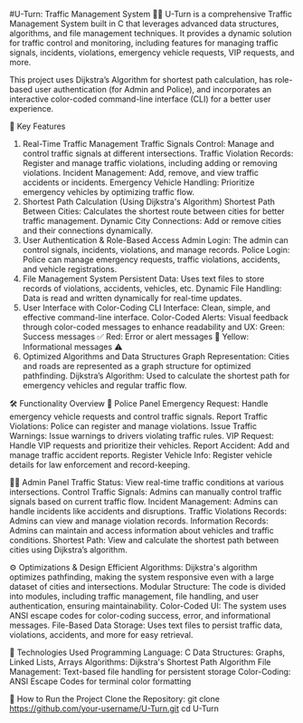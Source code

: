 #U-Turn: Traffic Management System 🚗🚦
U-Turn is a comprehensive Traffic Management System built in C that leverages advanced data structures, algorithms, and file management techniques. It provides a dynamic solution for traffic control and monitoring, including features for managing traffic signals, incidents, violations, emergency vehicle requests, VIP requests, and more.

This project uses Dijkstra’s Algorithm for shortest path calculation, has role-based user authentication (for Admin and Police), and incorporates an interactive color-coded command-line interface (CLI) for a better user experience.

🚀 Key Features
1. Real-Time Traffic Management
Traffic Signals Control: Manage and control traffic signals at different intersections.
Traffic Violation Records: Register and manage traffic violations, including adding or removing violations.
Incident Management: Add, remove, and view traffic accidents or incidents.
Emergency Vehicle Handling: Prioritize emergency vehicles by optimizing traffic flow.
2. Shortest Path Calculation (Using Dijkstra's Algorithm)
Shortest Path Between Cities: Calculates the shortest route between cities for better traffic management.
Dynamic City Connections: Add or remove cities and their connections dynamically.
3. User Authentication & Role-Based Access
Admin Login: The admin can control signals, incidents, violations, and manage records.
Police Login: Police can manage emergency requests, traffic violations, accidents, and vehicle registrations.
4. File Management System
Persistent Data: Uses text files to store records of violations, accidents, vehicles, etc.
Dynamic File Handling: Data is read and written dynamically for real-time updates.
5. User Interface with Color-Coding
CLI Interface: Clean, simple, and effective command-line interface.
Color-Coded Alerts: Visual feedback through color-coded messages to enhance readability and UX:
Green: Success messages ✅
Red: Error or alert messages 🚨
Yellow: Informational messages ⚠️
6. Optimized Algorithms and Data Structures
Graph Representation: Cities and roads are represented as a graph structure for optimized pathfinding.
Dijkstra’s Algorithm: Used to calculate the shortest path for emergency vehicles and regular traffic flow.

🛠 Functionality Overview
🚓 Police Panel
Emergency Request: Handle emergency vehicle requests and control traffic signals.
Report Traffic Violations: Police can register and manage violations.
Issue Traffic Warnings: Issue warnings to drivers violating traffic rules.
VIP Request: Handle VIP requests and prioritize their vehicles.
Report Accident: Add and manage traffic accident reports.
Register Vehicle Info: Register vehicle details for law enforcement and record-keeping.

👨‍💼 Admin Panel
Traffic Status: View real-time traffic conditions at various intersections.
Control Traffic Signals: Admins can manually control traffic signals based on current traffic flow.
Incident Management: Admins can handle incidents like accidents and disruptions.
Traffic Violations Records: Admins can view and manage violation records.
Information Records: Admins can maintain and access information about vehicles and traffic conditions.
Shortest Path: View and calculate the shortest path between cities using Dijkstra’s algorithm.

⚙️ Optimizations & Design
Efficient Algorithms: Dijkstra's algorithm optimizes pathfinding, making the system responsive even with a large dataset of cities and intersections.
Modular Structure: The code is divided into modules, including traffic management, file handling, and user authentication, ensuring maintainability.
Color-Coded UI: The system uses ANSI escape codes for color-coding success, error, and informational messages.
File-Based Data Storage: Uses text files to persist traffic data, violations, accidents, and more for easy retrieval.

📖 Technologies Used
Programming Language: C
Data Structures: Graphs, Linked Lists, Arrays
Algorithms: Dijkstra's Shortest Path Algorithm
File Management: Text-based file handling for persistent storage
Color-Coding: ANSI Escape Codes for terminal color formatting


🚀 How to Run the Project
Clone the Repository:
git clone https://github.com/your-username/U-Turn.git
cd U-Turn
